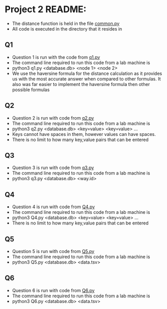 # Project 2 README:

- The distance function is held in the file [common.py](common.py)
- All code is executed in the directory that it resides in

## Q1
- Question 1 is run with the code from [q1.py](q1.py)
- The command line required to run this code from a lab machine is
- python3 q1.py <database.db> <node 1> <node 2>
- We use the haversine formula for the distance calculation as it provides us with
the most accurate answer when compared to other formulas. It also was far easier to 
implement the haversine formula then other possible formulas

## Q2
- Question 2 is run with code from [q2.py](q2.py)
- The command line required to run this code from a lab machine is
- python3 q2.py <database.db> <key=value> <key=value> ...
- Keys cannot have spaces in them, however values can have spaces.
- There is no limit to how many key,value pairs that can be entered

## Q3
- Question 3 is run with code from [q3.py](q3.py)
- The command line required to run this code from a lab machine is 
- python3 q3.py <database.db> <way.id> 

## Q4
- Question 4 is run with code from [Q4.py](Q4.py) 
- The command line required to run this code from a lab machine is 
- python3 Q4.py <database.db> <key=value> <key=value> ...
- There is no limit to how many key,value pairs that can be entered

## Q5
- Question 5 is run with code from [Q5.py](Q5.py)
- The command line required to run this code from a lab machine is 
- python3 Q5.py <database.db> <data.tsv>

## Q6
- Question 6 is run with code from [Q6.py](Q6.py)
- The command line required to run this code from a lab machine is 
- python3 Q6.py <database.db> <data.tsv>
